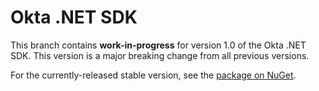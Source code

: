 # Okta .NET SDK

This branch contains **work-in-progress** for version 1.0 of the Okta .NET SDK. This version is a major breaking change from all previous versions.

For the currently-released stable version, see the [package on NuGet](https://www.nuget.org/packages/Okta.Core.Client).